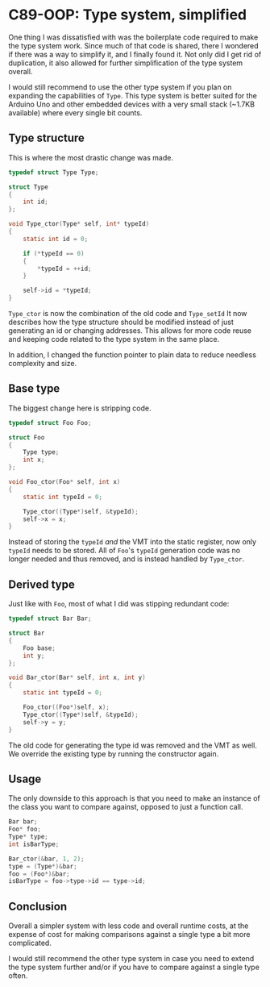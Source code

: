 # C89-OOP: Type system, simplified

One thing I was dissatisfied with was the boilerplate code required to make the
type system work. Since much of that code is shared, there I wondered if there
was a way to simplify it, and I finally found it. Not only did I get rid of
duplication, it also allowed for further simplification of the type system
overall.

I would still recommend to use the other type system if you plan on expanding
the capabilities of `Type`. This type system is better suited for the Arduino
Uno and other embedded devices with a very small stack (~1.7KB available) where
every single bit counts.

## Type structure

This is where the most drastic change was made.

```c
typedef struct Type Type;

struct Type
{
    int id;
};

void Type_ctor(Type* self, int* typeId)
{
    static int id = 0;

    if (*typeId == 0)
    {
        *typeId = ++id;
    }

    self->id = *typeId;
}
```

`Type_ctor` is now the combination of the old code and `Type_setId` It now
describes how the type structure should be modified instead of just generating
an id or changing addresses. This allows for more code reuse and keeping code
related to the type system in the same place.

In addition, I changed the function pointer to plain data to reduce needless
complexity and size.

## Base type

The biggest change here is stripping code.

```c
typedef struct Foo Foo;

struct Foo
{
    Type type;
    int x;
};

void Foo_ctor(Foo* self, int x)
{
    static int typeId = 0;

    Type_ctor((Type*)self, &typeId);
    self->x = x;
}
```

Instead of storing the `typeId` _and_ the VMT into the static register, now
only `typeId` needs to be stored. All of `Foo`'s `typeId` generation code was
no longer needed and thus removed, and is instead handled by `Type_ctor`.

## Derived type

Just like with `Foo`, most of what I did was stipping redundant code:

```c
typedef struct Bar Bar;

struct Bar
{
    Foo base;
    int y;
};

void Bar_ctor(Bar* self, int x, int y)
{
    static int typeId = 0;

    Foo_ctor((Foo*)self, x);
    Type_ctor((Type*)self, &typeId);
    self->y = y;
}
```

The old code for generating the type id was removed and the VMT as well. We
override the existing type by running the constructor again.

## Usage

The only downside to this approach is that you need to make an instance of the
class you want to compare against, opposed to just a function call.

```c
Bar bar;
Foo* foo;
Type* type;
int isBarType;

Bar_ctor(&bar, 1, 2);
type = (Type*)&bar;
foo = (Foo*)&bar;
isBarType = foo->type->id == type->id;
```

## Conclusion

Overall a simpler system with less code and overall runtime costs, at the
expense of cost for making comparisons against a single type a bit more
complicated.

I would still recommend the other type system in case you need to extend the
type system further and/or if you have to compare against a single type often.
